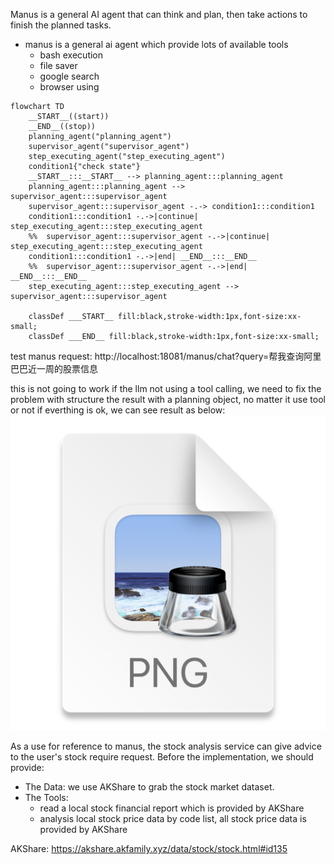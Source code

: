 Manus is a general AI agent that can think and plan, then take actions to finish the planned tasks.
- manus is a general ai agent which provide lots of available tools
  - bash execution
  - file saver
  - google search
  - browser using
```mermaid
flowchart TD
	__START__((start))
	__END__((stop))
	planning_agent("planning_agent")
	supervisor_agent("supervisor_agent")
	step_executing_agent("step_executing_agent")
	condition1{"check state"}
	__START__:::__START__ --> planning_agent:::planning_agent
	planning_agent:::planning_agent --> supervisor_agent:::supervisor_agent
	supervisor_agent:::supervisor_agent -.-> condition1:::condition1
	condition1:::condition1 -.->|continue| step_executing_agent:::step_executing_agent
	%%	supervisor_agent:::supervisor_agent -.->|continue| step_executing_agent:::step_executing_agent
	condition1:::condition1 -.->|end| __END__:::__END__
	%%	supervisor_agent:::supervisor_agent -.->|end| __END__:::__END__
	step_executing_agent:::step_executing_agent --> supervisor_agent:::supervisor_agent

	classDef ___START__ fill:black,stroke-width:1px,font-size:xx-small;
	classDef ___END__ fill:black,stroke-width:1px,font-size:xx-small;
```
test manus request:
http://localhost:18081/manus/chat?query=帮我查询阿里巴巴近一周的股票信息

this is not going to work if the llm not using a tool calling, we need to fix the problem with structure the result with a planning object, no matter it use tool or not
if everthing is ok, we can see result as below:
![img.png](img.png)

As a use for reference to manus, the stock analysis service can give advice to the user's stock require request.
Before the implementation, we should provide:
- The Data: we use AKShare to grab the stock market dataset.
- The Tools:
  - read a local stock financial report which is provided by AKShare
  - analysis local stock price data by code list, all stock price data is provided by AKShare

AKShare:
https://akshare.akfamily.xyz/data/stock/stock.html#id135

